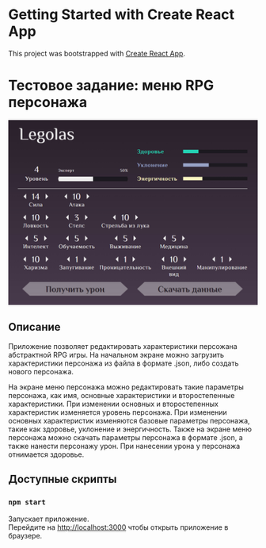 # Getting Started with Create React App

This project was bootstrapped with [Create React App](https://github.com/facebook/create-react-app).

# Тестовое задание: меню RPG персонажа

![screenshot](banner.jpg)

## Описание

Приложение позволяет редактировать характеристики персожана абстрактной RPG игры.
На начальном экране можно загрузить характеристики персонажа из файла в формате .json, либо создать нового персонажа.

На экране меню персонажа можно редактировать такие параметры персонажа, как имя, основные характеристики и второстепенные характеристики. При изменении основных и второстепенных характеристик изменяется уровень персонажа. При изменении основных характеристик изменяются базовые параметры персонажа, такие как здоровье, уклонение и энергичность.
Также на экране меню персонажа можно скачать параметры персонажа в формате .json, а также нанести персонажу урон. При нанесении урона у персонажа отнимается здоровье.

## Доступные скрипты

### `npm start`

Запускает приложение.<br />
Перейдите на [http://localhost:3000](http://localhost:3000) чтобы открыть приложение в браузере.
